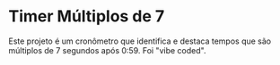 # Timer Múltiplos de 7

Este projeto é um cronômetro que identifica e destaca tempos que são múltiplos de 7 segundos após 0:59.
Foi "vibe coded".
